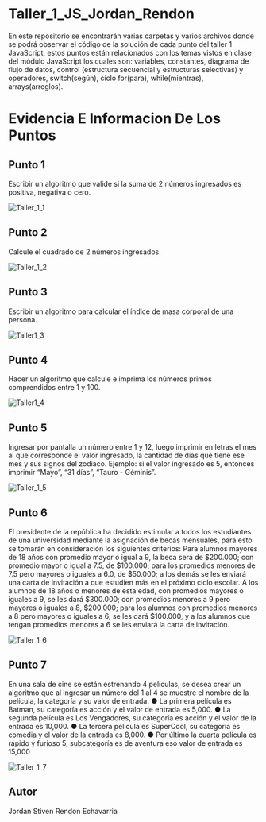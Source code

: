 
# Taller_1_JS_Jordan_Rendon

En este repositorio se encontrarán varias carpetas y varios archivos donde se podrá observar el código de la solución de cada punto del taller 1 JavaScript, estos puntos están relacionados con los temas vistos en clase del módulo JavaScript los cuales son: variables, constantes, diagrama de flujo de datos, control (estructura secuencial y estructuras selectivas) y operadores,  switch(según), ciclo for(para),  while(mientras),  arrays(arreglos).

# Evidencia E Informacion De Los Puntos


## Punto 1

Escribir un algoritmo que valide si la suma de 2 números ingresados es positiva, negativa o cero.

![Taller_1_1](https://user-images.githubusercontent.com/105289424/182010698-005c1298-bc75-4e85-9e88-79af6a8c3f73.PNG)


## Punto 2

Calcule el cuadrado de 2 números ingresados.

![Taller_1_2](https://user-images.githubusercontent.com/105289424/182010727-be89598e-89de-486e-a8fc-27659c1cfa7b.PNG)


## Punto 3

Escribir un algoritmo para calcular el índice de masa corporal de una
persona.

![Taller1_3](https://user-images.githubusercontent.com/105289424/182010751-87cf6d62-b3e7-4d24-a1e4-18582fe390c0.PNG)


## Punto 4

Hacer un algoritmo que calcule e imprima los números primos comprendidos
entre 1 y 100.

![Taller1_4](https://user-images.githubusercontent.com/105289424/182010764-8201c22e-6fbe-40a9-b781-700a98f74a8f.PNG)


## Punto 5

Ingresar por pantalla un número entre 1 y 12, luego imprimir en letras el
mes al que corresponde el valor ingresado, la cantidad de días que tiene
ese mes y sus signos del zodiaco. Ejemplo: si el valor ingresado es 5,
entonces imprimir “Mayo”, “31 días”, “Tauro - Géminis”.

![Taller_1_5](https://user-images.githubusercontent.com/105289424/182010777-ecd5d641-9205-4f1e-84a6-3b246312b032.PNG)


## Punto 6

El presidente de la república ha decidido estimular a todos los estudiantes
de una universidad mediante la asignación de becas mensuales, para esto
se tomarán en consideración los siguientes criterios:
Para alumnos mayores de 18 años con promedio mayor o igual a 9, la
beca será de $200.000; con promedio mayor o igual a 7.5, de $100.000;
para los promedios menores de 7.5 pero mayores o iguales a 6.0, de
$50.000; a los demás se les enviará una carta de invitación a que estudien
más en el próximo ciclo escolar.
A los alumnos de 18 años o menores de esta edad, con promedios
mayores o iguales a 9, se les dará $300.000; con promedios menores a 9
pero mayores o iguales a 8, $200.000; para los alumnos con promedios
menores a 8 pero mayores o iguales a 6, se les dará $100.000, y a los
alumnos que tengan promedios menores a 6 se les enviará la carta de
invitación.

![Taller_1_6](https://user-images.githubusercontent.com/105289424/182010839-cf431c03-b46f-43e0-a50c-7f21feb82436.PNG)


## Punto 7

En una sala de cine se están estrenando 4 películas, se desea crear un
algoritmo que al ingresar un número del 1 al 4 se muestre el nombre de la
película, la categoría y su valor de entrada.
● La primera película es Batman, su categoría es acción y el valor de entrada
es 5,000.
● La segunda película es Los Vengadores, su categoría es acción y el valor de
la entrada es 10,000.
● La tercera película es SuperCool, su categoría es comedia y el valor de la
entrada es 8,000.
● Por último la cuarta película es rápido y furioso 5, subcategoría es de
aventura eso valor de entrada es 15,000

![Taller_1_7](https://user-images.githubusercontent.com/105289424/182010851-dd80cf8d-91d7-4697-9387-014b1a1a6495.PNG)
## Autor

Jordan Stiven Rendon Echavarria 

